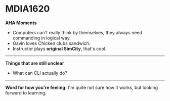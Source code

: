 # MDIA1620
**AHA Moments**
- Computers can't really think by themselves, they always need commanding in logical way.
-  Gavin loves Chicken clubs sandwich.
-   Instructor plays **original SimCity**, that's cool.
---


**Things that are still unclear**
- What can CLI actually do?


---
**Word for how you're feeling:**
I'm quite not sure how it works, but looking forward to learning.

